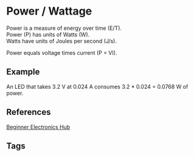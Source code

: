 # Power / Wattage

Power is a measure of energy over time (E/T).  
Power (P) has units of Watts (W).  
Watts have units of Joules per second (J/s).  

Power equals voltage times current (P = VI). 

## Example 
An LED that takes 3.2 V at 0.024 A consumes 3.2 * 0.024 = 0.0768 W of power.  

## References
[Beginner Electronics Hub](../202305062158)

## Tags
